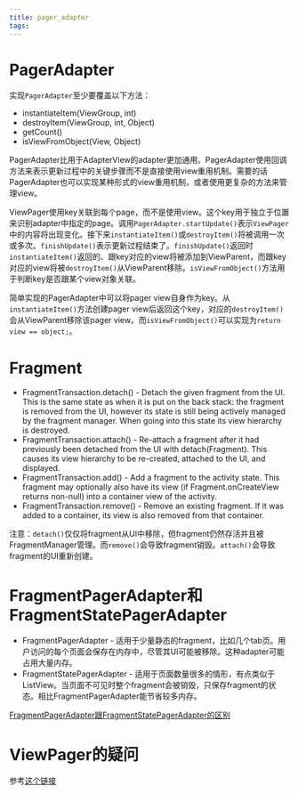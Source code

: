 ```yaml
---
title: pager_adapter
tags:
---
```


# PagerAdapter
实现`PagerAdapter`至少要覆盖以下方法：

+ instantiateItem(ViewGroup, int)
+ destroyItem(ViewGroup, int, Object)
+ getCount()
+ isViewFromObject(View, Object)

PagerAdapter比用于AdapterView的adapter更加通用。PagerAdapter使用回调方法来表示更新过程中的关键步骤而不是直接使用view重用机制。需要的话PagerAdapter也可以实现某种形式的view重用机制，或者使用更复杂的方法来管理view。

ViewPager使用key关联到每个page，而不是使用view。这个key用于独立于位置来识别adapter中指定的page。调用`PagerAdapter.startUpdate()`表示`ViewPager`中的内容将出现变化。接下来`instantiateItem()`或`destroyItem()`将被调用一次或多次。`finishUpdate()`表示更新过程结束了。`finishUpdate()`返回时`instantiateItem()`返回的、跟key对应的view将被添加到ViewParent，而跟key对应的view将被`destroyItem()`从ViewParent移除。`isViewFromObject()`方法用于判断key是否跟某个view对象关联。

简单实现的PagerAdapter中可以将pager view自身作为key。从`instantiateItem()`方法创建pager view后返回这个key，对应的`destroyItem()`会从ViewParent移除该pager view。而`isViewFromObject()`可以实现为`return view == object;`。

# Fragment
+ FragmentTransaction.detach() - Detach the given fragment from the UI. This is the same state as when it is put on the back stack: the fragment is removed from the UI, however its state is still being actively managed by the fragment manager. When going into this state its view hierarchy is destroyed.
+ FragmentTransaction.attach() - Re-attach a fragment after it had previously been detached from the UI with detach(Fragment). This causes its view hierarchy to be re-created, attached to the UI, and displayed.
+ FragmentTransaction.add() - Add a fragment to the activity state. This fragment may optionally also have its view (if Fragment.onCreateView returns non-null) into a container view of the activity.
+ FragmentTransaction.remove() - Remove an existing fragment. If it was added to a container, its view is also removed from that container.

注意：`detach()`仅仅将fragment从UI中移除，但fragment仍然存活并且被FragmentManager管理。而`remove()`会导致fragment销毁。`attach()`会导致fragment的UI重新创建。

# FragmentPagerAdapter和FragmentStatePagerAdapter
+ FragmentPagerAdapter - 适用于少量静态的fragment，比如几个tab页。用户访问的每个页面会保存在内存中，尽管其UI可能被移除。这种adapter可能占用大量内存。
+ FragmentStatePagerAdapter - 适用于页面数量很多的情形，有点类似于ListView。当页面不可见时整个fragment会被销毁，只保存fragment的状态。相比FragmentPagerAdapter能节省较多内存。

[FragmentPagerAdapter跟FragmentStatePagerAdapter的区别](http://stackoverflow.com/questions/18747975/difference-between-fragmentpageradapter-and-fragmentstatepageradapter)

# ViewPager的疑问
参考[这个链接](http://stackoverflow.com/questions/7951730/viewpager-and-fragments-whats-the-right-way-to-store-fragments-state/9646622#9646622)
